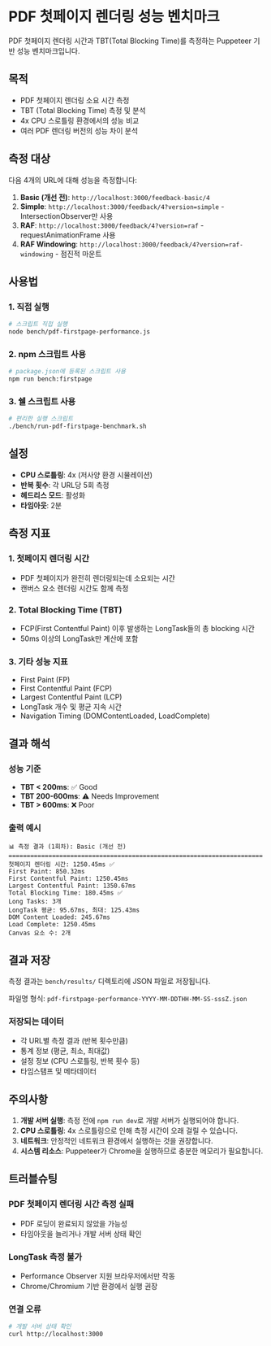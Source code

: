 # PDF 첫페이지 렌더링 성능 벤치마크

PDF 첫페이지 렌더링 시간과 TBT(Total Blocking Time)를 측정하는 Puppeteer 기반 성능 벤치마크입니다.

## 목적

- PDF 첫페이지 렌더링 소요 시간 측정
- TBT (Total Blocking Time) 측정 및 분석
- 4x CPU 스로틀링 환경에서의 성능 비교
- 여러 PDF 렌더링 버전의 성능 차이 분석

## 측정 대상

다음 4개의 URL에 대해 성능을 측정합니다:

1. **Basic (개선 전)**: `http://localhost:3000/feedback-basic/4`
2. **Simple**: `http://localhost:3000/feedback/4?version=simple` - IntersectionObserver만 사용
3. **RAF**: `http://localhost:3000/feedback/4?version=raf` - requestAnimationFrame 사용
4. **RAF Windowing**: `http://localhost:3000/feedback/4?version=raf-windowing` - 점진적 마운트

## 사용법

### 1. 직접 실행
```bash
# 스크립트 직접 실행
node bench/pdf-firstpage-performance.js
```

### 2. npm 스크립트 사용
```bash
# package.json에 등록된 스크립트 사용
npm run bench:firstpage
```

### 3. 쉘 스크립트 사용
```bash
# 편리한 실행 스크립트
./bench/run-pdf-firstpage-benchmark.sh
```

## 설정

- **CPU 스로틀링**: 4x (저사양 환경 시뮬레이션)
- **반복 횟수**: 각 URL당 5회 측정
- **헤드리스 모드**: 활성화
- **타임아웃**: 2분

## 측정 지표

### 1. 첫페이지 렌더링 시간
- PDF 첫페이지가 완전히 렌더링되는데 소요되는 시간
- 캔버스 요소 렌더링 시간도 함께 측정

### 2. Total Blocking Time (TBT)
- FCP(First Contentful Paint) 이후 발생하는 LongTask들의 총 blocking 시간
- 50ms 이상의 LongTask만 계산에 포함

### 3. 기타 성능 지표
- First Paint (FP)
- First Contentful Paint (FCP)
- Largest Contentful Paint (LCP)
- LongTask 개수 및 평균 지속 시간
- Navigation Timing (DOMContentLoaded, LoadComplete)

## 결과 해석

### 성능 기준
- **TBT < 200ms**: ✅ Good
- **TBT 200-600ms**: ⚠️ Needs Improvement  
- **TBT > 600ms**: ❌ Poor

### 출력 예시
```
📊 측정 결과 (1회차): Basic (개선 전)
======================================================================
첫페이지 렌더링 시간: 1250.45ms ✅
First Paint: 850.32ms
First Contentful Paint: 1250.45ms
Largest Contentful Paint: 1350.67ms
Total Blocking Time: 180.45ms ✅
Long Tasks: 3개
LongTask 평균: 95.67ms, 최대: 125.43ms
DOM Content Loaded: 245.67ms
Load Complete: 1250.45ms
Canvas 요소 수: 2개
```

## 결과 저장

측정 결과는 `bench/results/` 디렉토리에 JSON 파일로 저장됩니다.

파일명 형식: `pdf-firstpage-performance-YYYY-MM-DDTHH-MM-SS-sssZ.json`

### 저장되는 데이터
- 각 URL별 측정 결과 (반복 횟수만큼)
- 통계 정보 (평균, 최소, 최대값)
- 설정 정보 (CPU 스로틀링, 반복 횟수 등)
- 타임스탬프 및 메타데이터

## 주의사항

1. **개발 서버 실행**: 측정 전에 `npm run dev`로 개발 서버가 실행되어야 합니다.
2. **CPU 스로틀링**: 4x 스로틀링으로 인해 측정 시간이 오래 걸릴 수 있습니다.
3. **네트워크**: 안정적인 네트워크 환경에서 실행하는 것을 권장합니다.
4. **시스템 리소스**: Puppeteer가 Chrome을 실행하므로 충분한 메모리가 필요합니다.

## 트러블슈팅

### PDF 첫페이지 렌더링 시간 측정 실패
- PDF 로딩이 완료되지 않았을 가능성
- 타임아웃을 늘리거나 개발 서버 상태 확인

### LongTask 측정 불가
- Performance Observer 지원 브라우저에서만 작동
- Chrome/Chromium 기반 환경에서 실행 권장

### 연결 오류
```bash
# 개발 서버 상태 확인
curl http://localhost:3000
```
